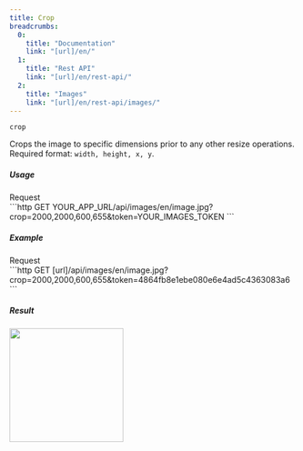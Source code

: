 ```yaml
---
title: Crop
breadcrumbs:
  0:
    title: "Documentation"
    link: "[url]/en/"
  1:
    title: "Rest API"
    link: "[url]/en/rest-api/"
  2:
    title: "Images"
    link: "[url]/en/rest-api/images/"
---
```


`crop`

Crops the image to specific dimensions prior to any other resize operations.<br>
Required format: `width, height, x, y`.

##### Usage

<div class="file-header">Request</div>
```http
GET YOUR_APP_URL/api/images/en/image.jpg?crop=2000,2000,600,655&token=YOUR_IMAGES_TOKEN
```

##### Example

<div class="file-header">Request</div>
```http
GET [url]/api/images/en/image.jpg?crop=2000,2000,600,655&token=4864fb8e1ebe080e6e4ad5c4363083a6
```

##### Result

<img width="200" class="inline" src="[url]/api/images/en/image.jpg?crop=2000,2000,600,655&token=4864fb8e1ebe080e6e4ad5c4363083a6">
